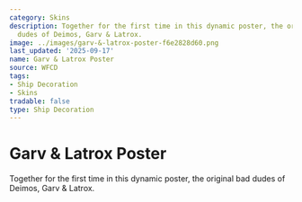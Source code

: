 ```yaml
---
category: Skins
description: Together for the first time in this dynamic poster, the original bad
  dudes of Deimos, Garv & Latrox.
image: ../images/garv-&-latrox-poster-f6e2828d60.png
last_updated: '2025-09-17'
name: Garv & Latrox Poster
source: WFCD
tags:
- Ship Decoration
- Skins
tradable: false
type: Ship Decoration
---
```


# Garv & Latrox Poster

Together for the first time in this dynamic poster, the original bad dudes of Deimos, Garv & Latrox.

